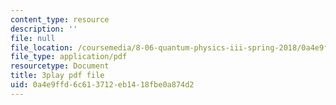 ```yaml
---
content_type: resource
description: ''
file: null
file_location: /coursemedia/8-06-quantum-physics-iii-spring-2018/0a4e9ffd6c613712eb1418fbe0a874d2_85xTt0cU3s.pdf
file_type: application/pdf
resourcetype: Document
title: 3play pdf file
uid: 0a4e9ffd-6c61-3712-eb14-18fbe0a874d2
---
```

